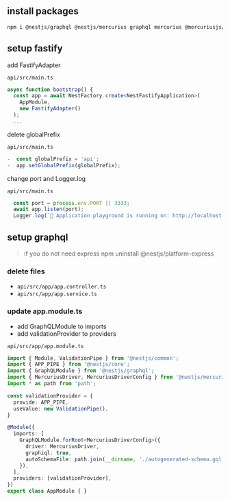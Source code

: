 ## install packages

```bash
npm i @nestjs/graphql @nestjs/mercurius graphql mercurius @mercuriusjs/gateway @nestjs/platform-fastify class-transformer class-validator
```

## setup fastify

add FastifyAdapter

 `api/src/main.ts`

```ts
async function bootstrap() {
  const app = await NestFactory.create<NestFastifyApplication>(
    AppModule,
    new FastifyAdapter()
  );
  ...
```

delete globalPrefix

 `api/src/main.ts`

```ts
-  const globalPrefix = 'api';
-  app.setGlobalPrefix(globalPrefix);
```

change port and Logger.log  

 `api/src/main.ts`

```ts
  const port = process.env.PORT || 3333;
  await app.listen(port);
  Logger.log(`🚀 Application playground is running on: http://localhost:${port}/graphiql`);
```

## setup graphql

> if you do not need express 
> npm uninstall @nestjs/platform-express

### delete files  

* `api/src/app/app.controller.ts`
* `api/src/app/app.service.ts`

### update app.module.ts

* add GraphQLModule to imports
* add validationProvider to providers

 `api/src/app/app.module.ts`

```ts
import { Module, ValidationPipe } from '@nestjs/common';
import { APP_PIPE } from '@nestjs/core';
import { GraphQLModule } from '@nestjs/graphql';
import { MercuriusDriver, MercuriusDriverConfig } from '@nestjs/mercurius';
import * as path from 'path';

const validationProvider = {
  provide: APP_PIPE,
  useValue: new ValidationPipe(),
}

@Module({
  imports: [
    GraphQLModule.forRoot<MercuriusDriverConfig>({
      driver: MercuriusDriver,
      graphiql: true,
      autoSchemaFile: path.join(__dirname, './autogenerated-schema.gql'),
    }),
  ],
  providers: [validationProvider],
})
export class AppModule { }
```
